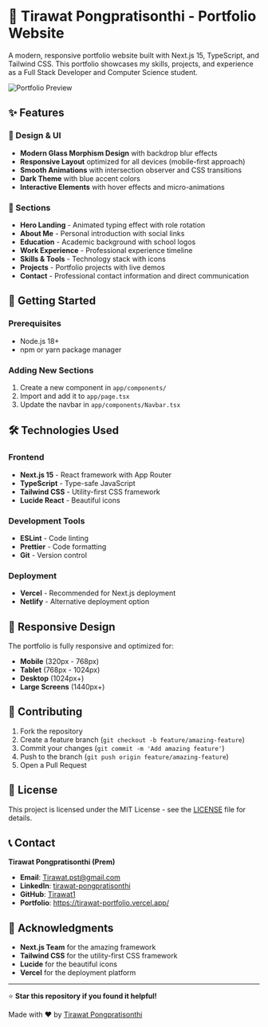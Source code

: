 # 🚀 Tirawat Pongpratisonthi - Portfolio Website

A modern, responsive portfolio website built with Next.js 15, TypeScript, and Tailwind CSS. This portfolio showcases my skills, projects, and experience as a Full Stack Developer and Computer Science student.

![Portfolio Preview](https://via.placeholder.com/800x400/1e293b/60a5fa?text=Portfolio+Preview)

## ✨ Features

### 🎨 Design & UI
- **Modern Glass Morphism Design** with backdrop blur effects
- **Responsive Layout** optimized for all devices (mobile-first approach)
- **Smooth Animations** with intersection observer and CSS transitions
- **Dark Theme** with blue accent colors
- **Interactive Elements** with hover effects and micro-animations

### 📱 Sections
- **Hero Landing** - Animated typing effect with role rotation
- **About Me** - Personal introduction with social links
- **Education** - Academic background with school logos
- **Work Experience** - Professional experience timeline
- **Skills & Tools** - Technology stack with icons
- **Projects** - Portfolio projects with live demos
- **Contact** - Professional contact information and direct communication
## 🚀 Getting Started

### Prerequisites
- Node.js 18+ 
- npm or yarn package manager

### Adding New Sections
1. Create a new component in `app/components/`
2. Import and add it to `app/page.tsx`
3. Update the navbar in `app/components/Navbar.tsx`

## 🛠️ Technologies Used

### Frontend
- **Next.js 15** - React framework with App Router
- **TypeScript** - Type-safe JavaScript
- **Tailwind CSS** - Utility-first CSS framework
- **Lucide React** - Beautiful icons

### Development Tools
- **ESLint** - Code linting
- **Prettier** - Code formatting
- **Git** - Version control

### Deployment
- **Vercel** - Recommended for Next.js deployment
- **Netlify** - Alternative deployment option

## 📱 Responsive Design

The portfolio is fully responsive and optimized for:
- **Mobile** (320px - 768px)
- **Tablet** (768px - 1024px)
- **Desktop** (1024px+)
- **Large Screens** (1440px+)



## 🤝 Contributing

1. Fork the repository
2. Create a feature branch (`git checkout -b feature/amazing-feature`)
3. Commit your changes (`git commit -m 'Add amazing feature'`)
4. Push to the branch (`git push origin feature/amazing-feature`)
5. Open a Pull Request

## 📄 License

This project is licensed under the MIT License - see the [LICENSE](LICENSE) file for details.

## 📞 Contact

**Tirawat Pongpratisonthi (Prem)**
- **Email**: [Tirawat.pst@gmail.com](mailto:Tirawat.pst@gmail.com)
- **LinkedIn**: [tirawat-pongpratisonthi](https://www.linkedin.com/in/tirawat-pongpratisonthi-00351324a/)
- **GitHub**: [Tirawat1](https://github.com/Tirawat1)
- **Portfolio**: https://tirawat-portfolio.vercel.app/
## 🙏 Acknowledgments

- **Next.js Team** for the amazing framework
- **Tailwind CSS** for the utility-first CSS framework
- **Lucide** for the beautiful icons
- **Vercel** for the deployment platform

---

⭐ **Star this repository if you found it helpful!**

Made with ❤️ by [Tirawat Pongpratisonthi](https://github.com/Tirawat1)
